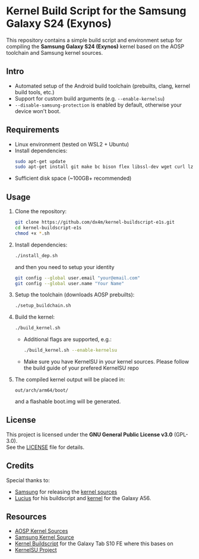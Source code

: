 # Kernel Build Script for the Samsung Galaxy S24 (Exynos)

This repository contains a simple build script and environment setup for compiling the **Samsung Galaxy S24 (Exynos)** kernel based on the AOSP toolchain and Samsung kernel sources.

## Intro

- Automated setup of the Android build toolchain (prebuilts, clang, kernel build tools, etc.)
- Support for custom build arguments (e.g. `--enable-kernelsu`)
- `--disable-samsung-protection` is enabled by default, otherwise your device won't boot.

## Requirements

- Linux environment (tested on WSL2 + Ubuntu)
- Install dependencies:
  ```bash
  sudo apt-get update
  sudo apt-get install git make bc bison flex libssl-dev wget curl lzop git-core gnupg flex bison build-essential zip zlib1g-dev libc6-dev-i386 x11proto-core-dev libx11-dev lib32z1-dev libgl1-mesa-dev libxml2-utils xsltproc unzip fontconfig python3 repo -y
  ```
- Sufficient disk space (~100GB+ recommended)

## Usage

1. Clone the repository:
   ```bash
   git clone https://github.com/dx4m/kernel-buildscript-e1s.git
   cd kernel-buildscript-e1s
   chmod +x *.sh
   ```

2. Install dependencies:
   ```bash
   ./install_dep.sh
   ```
   
   and then you need to setup your identity
   ```bash
   git config --global user.email "your@email.com"
   git config --global user.name "Your Name"
   ```

3. Setup the toolchain (downloads AOSP prebuilts):
   
   ```bash
   ./setup_buildchain.sh
   ```

4. Build the kernel:
   ```bash
   ./build_kernel.sh
   ```

   - Additional flags are supported, e.g.:
     ```bash
     ./build_kernel.sh --enable-kernelsu
     ```
   - Make sure you have KernelSU in your kernel sources. Please follow the build guide of your prefered KernelSU repo

5. The compiled kernel output will be placed in:
   ```
   out/arch/arm64/boot/
   ```
   and a flashable boot.img will be generated.

## License

This project is licensed under the **GNU General Public License v3.0** (GPL-3.0).  
See the [LICENSE](LICENSE) file for details.

## Credits
Special thanks to:
- [Samsung](https://opensource.samsung.com/) for releasing the [kernel sources](https://opensource.samsung.com/uploadSearch?searchValue=sm-s921b)
- [Lucius](https://github.com/Luciiuss) for his buildscript and [kernel](https://github.com/Luciiuss/sm-a566b) for the Galaxy A56.

## Resources
- [AOSP Kernel Sources](https://android.googlesource.com/kernel/manifest/)
- [Samsung Kernel Source](https://github.com/dx4m/android-kernel-samsung-e1s)
- [Kernel Buildscript](https://github.com/dx4m/kernel_buildscript_gts10fewifi) for the Galaxy Tab S10 FE where this bases on
- [KernelSU Project](https://github.com/tiann/KernelSU)

